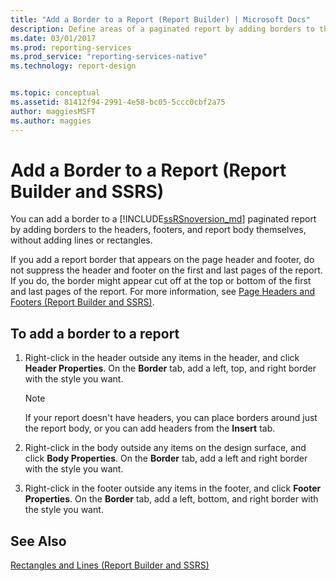 ```yaml
---
title: "Add a Border to a Report (Report Builder) | Microsoft Docs"
description: Define areas of a paginated report by adding borders to the headers, footers, and report body in Report Builder. 
ms.date: 03/01/2017
ms.prod: reporting-services
ms.prod_service: "reporting-services-native"
ms.technology: report-design


ms.topic: conceptual
ms.assetid: 81412f94-2991-4e58-bc05-5ccc0cbf2a75
author: maggiesMSFT
ms.author: maggies
---
```

# Add a Border to a Report (Report Builder and SSRS)
  You can add a border to a [!INCLUDE[ssRSnoversion_md](../../includes/ssrsnoversion-md.md)] paginated report by adding borders to the headers, footers, and report body themselves, without adding lines or rectangles.    
    
 If you add a report border that appears on the page header and footer, do not suppress the header and footer on the first and last pages of the report. If you do, the border might appear cut off at the top or bottom of the first and last pages of the report. For more information, see [Page Headers and Footers &#40;Report Builder and SSRS&#41;](../../reporting-services/report-design/page-headers-and-footers-report-builder-and-ssrs.md).    
    
## To add a border to a report    
    
1.  Right-click in the header outside any items in the header, and click **Header Properties**. On the **Border** tab, add a left, top, and right border with the style you want.    
    
    > [!NOTE]    
    >  If your report doesn't have headers, you can place borders around just the report body, or you can add headers from the **Insert** tab.    
    
2.  Right-click in the body outside any items on the design surface, and click **Body Properties**. On the **Border** tab, add a left and right border with the style you want.    
    
3.  Right-click in the footer outside any items in the footer, and click **Footer Properties**. On the **Border** tab, add a left, bottom, and right border with the style you want.    
    
## See Also    
 [Rectangles and Lines &#40;Report Builder and SSRS&#41;](../../reporting-services/report-design/rectangles-and-lines-report-builder-and-ssrs.md)    
    
  
